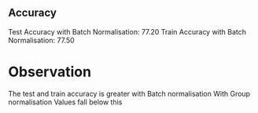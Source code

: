 ## Accuracy
Test Accuracy with Batch Normalisation: 77.20
Train Accuracy with Batch Normalisation: 77.50

# Observation
The test and train accuracy is greater with Batch normalisation
With Group normalisation Values fall below this

